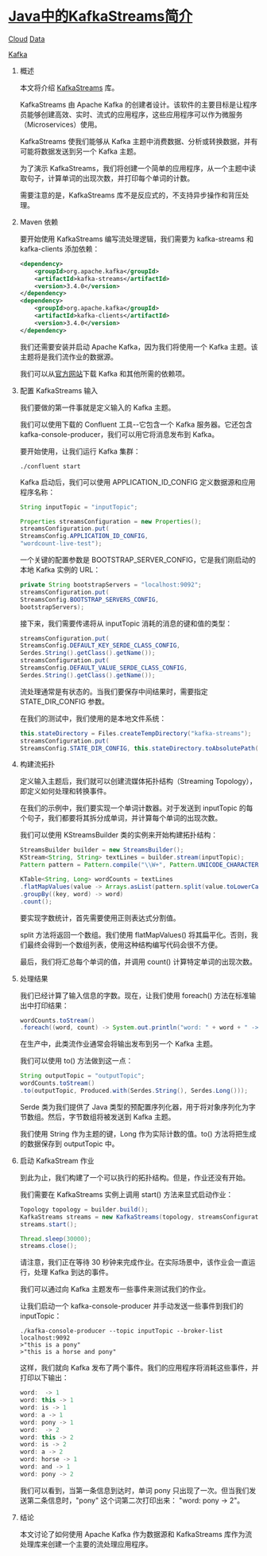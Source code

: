 # [Java中的KafkaStreams简介](https://www.baeldung.com/java-kafka-streams)

[Cloud](https://www.baeldung.com/category/cloud) [Data](https://www.baeldung.com/category/data)

[Kafka](https://www.baeldung.com/tag/kafka)

1. 概述

    本文将介绍 [KafkaStreams](https://kafka.apache.org/documentation/streams/) 库。

    KafkaStreams 由 Apache Kafka 的创建者设计。该软件的主要目标是让程序员能够创建高效、实时、流式的应用程序，这些应用程序可以作为微服务（Microservices）使用。

    KafkaStreams 使我们能够从 Kafka 主题中消费数据、分析或转换数据，并有可能将数据发送到另一个 Kafka 主题。

    为了演示 KafkaStreams，我们将创建一个简单的应用程序，从一个主题中读取句子，计算单词的出现次数，并打印每个单词的计数。

    需要注意的是，KafkaStreams 库不是反应式的，不支持异步操作和背压处理。

2. Maven 依赖

    要开始使用 KafkaStreams 编写流处理逻辑，我们需要为 kafka-streams 和 kafka-clients 添加依赖：

    ```xml
    <dependency>
        <groupId>org.apache.kafka</groupId>
        <artifactId>kafka-streams</artifactId>
        <version>3.4.0</version>
    </dependency>
    <dependency>
        <groupId>org.apache.kafka</groupId>
        <artifactId>kafka-clients</artifactId>
        <version>3.4.0</version>
    </dependency>
    ```

    我们还需要安装并启动 Apache Kafka，因为我们将使用一个 Kafka 主题。该主题将是我们流作业的数据源。

    我们可以从[官方网站](https://www.confluent.io/download/)下载 Kafka 和其他所需的依赖项。

3. 配置 KafkaStreams 输入

    我们要做的第一件事就是定义输入的 Kafka 主题。

    我们可以使用下载的 Confluent 工具--它包含一个 Kafka 服务器。它还包含 kafka-console-producer，我们可以用它将消息发布到 Kafka。

    要开始使用，让我们运行 Kafka 集群：

    `./confluent start`

    Kafka 启动后，我们可以使用 APPLICATION_ID_CONFIG 定义数据源和应用程序名称：

    ```java
    String inputTopic = "inputTopic";

    Properties streamsConfiguration = new Properties();
    streamsConfiguration.put(
    StreamsConfig.APPLICATION_ID_CONFIG, 
    "wordcount-live-test");
    ```

    一个关键的配置参数是 BOOTSTRAP_SERVER_CONFIG，它是我们刚启动的本地 Kafka 实例的 URL：

    ```java
    private String bootstrapServers = "localhost:9092";
    streamsConfiguration.put(
    StreamsConfig.BOOTSTRAP_SERVERS_CONFIG, 
    bootstrapServers);
    ```

    接下来，我们需要传递将从 inputTopic 消耗的消息的键和值的类型：

    ```java
    streamsConfiguration.put(
    StreamsConfig.DEFAULT_KEY_SERDE_CLASS_CONFIG, 
    Serdes.String().getClass().getName());
    streamsConfiguration.put(
    StreamsConfig.DEFAULT_VALUE_SERDE_CLASS_CONFIG, 
    Serdes.String().getClass().getName());
    ```

    流处理通常是有状态的。当我们要保存中间结果时，需要指定 STATE_DIR_CONFIG 参数。

    在我们的测试中，我们使用的是本地文件系统：

    ```java
    this.stateDirectory = Files.createTempDirectory("kafka-streams");
    streamsConfiguration.put(
    StreamsConfig.STATE_DIR_CONFIG, this.stateDirectory.toAbsolutePath().toString());
    ```

4. 构建流拓扑

    定义输入主题后，我们就可以创建流媒体拓扑结构（Streaming Topology），即定义如何处理和转换事件。

    在我们的示例中，我们要实现一个单词计数器。对于发送到 inputTopic 的每个句子，我们都要将其拆分成单词，并计算每个单词的出现次数。

    我们可以使用 KStreamsBuilder 类的实例来开始构建拓扑结构：

    ```java
    StreamsBuilder builder = new StreamsBuilder();
    KStream<String, String> textLines = builder.stream(inputTopic);
    Pattern pattern = Pattern.compile("\\W+", Pattern.UNICODE_CHARACTER_CLASS);

    KTable<String, Long> wordCounts = textLines
    .flatMapValues(value -> Arrays.asList(pattern.split(value.toLowerCase())))
    .groupBy((key, word) -> word)
    .count();
    ```

    要实现字数统计，首先需要使用正则表达式分割值。

    split 方法将返回一个数组。我们使用 flatMapValues() 将其扁平化。否则，我们最终会得到一个数组列表，使用这种结构编写代码会很不方便。

    最后，我们将汇总每个单词的值，并调用 count() 计算特定单词的出现次数。

5. 处理结果

    我们已经计算了输入信息的字数。现在，让我们使用 foreach() 方法在标准输出中打印结果：

    ```java
    wordCounts.toStream()
    .foreach((word, count) -> System.out.println("word: " + word + " -> " + count));
    ```

    在生产中，此类流作业通常会将输出发布到另一个 Kafka 主题。

    我们可以使用 to() 方法做到这一点：

    ```java
    String outputTopic = "outputTopic";
    wordCounts.toStream()
    .to(outputTopic, Produced.with(Serdes.String(), Serdes.Long()));
    ```

    Serde 类为我们提供了 Java 类型的预配置序列化器，用于将对象序列化为字节数组。然后，字节数组将被发送到 Kafka 主题。

    我们使用 String 作为主题的键，Long 作为实际计数的值。to() 方法将把生成的数据保存到 outputTopic 中。

6. 启动 KafkaStream 作业

    到此为止，我们构建了一个可以执行的拓扑结构。但是，作业还没有开始。

    我们需要在 KafkaStreams 实例上调用 start() 方法来显式启动作业：

    ```java
    Topology topology = builder.build();
    KafkaStreams streams = new KafkaStreams(topology, streamsConfiguration);
    streams.start();

    Thread.sleep(30000);
    streams.close();
    ```

    请注意，我们正在等待 30 秒钟来完成作业。在实际场景中，该作业会一直运行，处理 Kafka 到达的事件。

    我们可以通过向 Kafka 主题发布一些事件来测试我们的作业。

    让我们启动一个 kafka-console-producer 并手动发送一些事件到我们的 inputTopic：

    ```log
    ./kafka-console-producer --topic inputTopic --broker-list localhost:9092
    >"this is a pony"
    >"this is a horse and pony"
    ```

    这样，我们就向 Kafka 发布了两个事件。我们的应用程序将消耗这些事件，并打印以下输出：

    ```java
    word:  -> 1
    word: this -> 1
    word: is -> 1
    word: a -> 1
    word: pony -> 1
    word:  -> 2
    word: this -> 2
    word: is -> 2
    word: a -> 2
    word: horse -> 1
    word: and -> 1
    word: pony -> 2
    ```

    我们可以看到，当第一条信息到达时，单词 pony 只出现了一次。但当我们发送第二条信息时，"pony" 这个词第二次打印出来： "word: pony -> 2"。

7. 结论

    本文讨论了如何使用 Apache Kafka 作为数据源和 KafkaStreams 库作为流处理库来创建一个主要的流处理应用程序。
